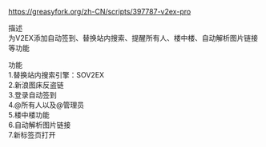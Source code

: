 https://greasyfork.org/zh-CN/scripts/397787-v2ex-pro

描述<br>
为V2EX添加自动签到、替换站内搜索、提醒所有人、楼中楼、自动解析图片链接等功能

功能<br>
1.替换站内搜索引擎：SOV2EX<br>
2.新浪图床反盗链<br>
3.登录自动签到<br>
4.@所有人以及@管理员<br>
5.楼中楼功能<br>
6.自动解析图片链接<br>
7.新标签页打开<br>
